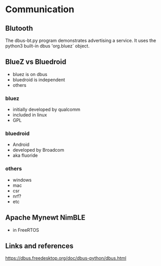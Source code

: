# Communication

## Blutooth
The dbus-bt.py program demonstrates advertising a service.
It uses the python3 built-in dbus 'org.bluez` object.

## BlueZ vs Bluedroid
- bluez is on dbus
- bluedroid is independent
- others

### bluez
- initially developed by qualcomm
- included in linux
- GPL

### bluedroid
- Android
- developed by Broadcom
- aka fluoride

### others
- windows
- mac
- csr
- nrf?
- etc

## Apache Mynewt NimBLE
- in FreeRTOS

## Links and references
https://dbus.freedesktop.org/doc/dbus-python/dbus.html

